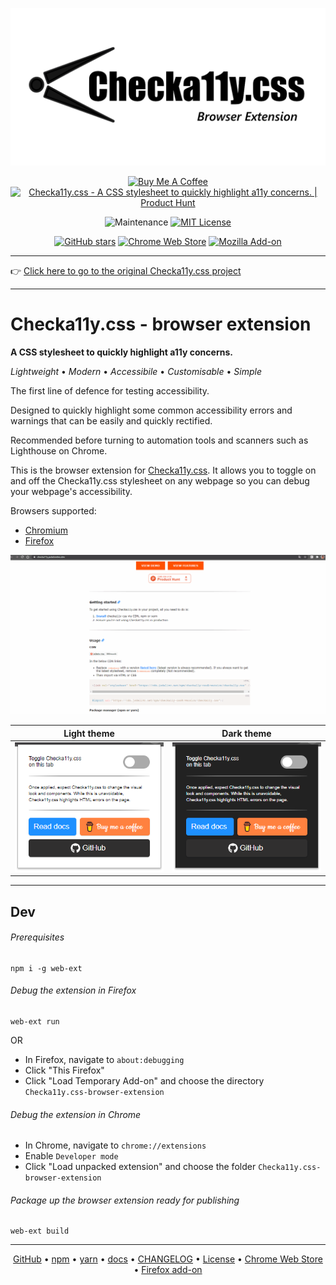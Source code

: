 <div align="center">

  ![Checka11y.css logo](./assets/checka11y.png)

  <a href="https://www.buymeacoffee.com/jackdomleo7" target="_blank"><img src="https://cdn.buymeacoffee.com/buttons/v2/default-orange.png" alt="Buy Me A Coffee" style="height: 50px !important;width: 190px !important;" height="50" width="190" ></a> <a href="https://www.producthunt.com/posts/checka11y-css?utm_source=badge-featured&utm_medium=badge&utm_souce=badge-checka11y-css" target="_blank"><img src="https://api.producthunt.com/widgets/embed-image/v1/featured.svg?post_id=269866&theme=light" alt="Checka11y.css - A CSS stylesheet to quickly highlight a11y concerns. | Product Hunt" style="width: auto; height: 50px;"/></a>

  ![Maintenance](https://img.shields.io/maintenance/yes/2021) [![MIT License](https://img.shields.io/badge/License-MIT-important)](https://github.com/jackdomleo7/Checka11y.css-browser-extension/blob/master/LICENSE)

  [![GitHub stars](https://img.shields.io/github/stars/jackdomleo7/Checka11y.css-browser-extension?style=social)](https://github.com/jackdomleo7/Checka11y.css-browser-extension/stargazers) [![Chrome Web Store](https://img.shields.io/chrome-web-store/users/npkoehgjmnffjdaelommnfjkflenbfaa?label=Chrome%20Web%20Store%20users&logo=google-chrome&style=social)](https://chrome.google.com/webstore/detail/checka11ycss/npkoehgjmnffjdaelommnfjkflenbfaa) [![Mozilla Add-on](https://img.shields.io/amo/users/checka11y-css?label=Firefox%20Add-on%20users&logo=firefox&style=social)](https://addons.mozilla.org/en-GB/firefox/addon/checka11y-css)
  
</div>

---

👉 [Click here to go to the original Checka11y.css project](https://github.com/jackdomleo7/Checka11y.css)

---

# Checka11y.css - browser extension

**A CSS stylesheet to quickly highlight a11y concerns.**

_Lightweight_ &bull; _Modern_ &bull; _Accessibile_ &bull; _Customisable_ &bull; _Simple_

The first line of defence for testing accessibility.

Designed to quickly highlight some common accessibility errors and warnings that can be easily and quickly rectified.

Recommended before turning to automation tools and scanners such as Lighthouse on Chrome.

This is the browser extension for [Checka11y.css](https://github.com/jackdomleo7/Checka11y.css). It allows you to toggle on and off the Checka11y.css stylesheet on any webpage so you can debug your webpage's accessibility.

Browsers supported:
- [Chromium](https://chrome.google.com/webstore/detail/checka11ycss/npkoehgjmnffjdaelommnfjkflenbfaa)
- [Firefox](https://addons.mozilla.org/en-GB/firefox/addon/checka11y-css)

<div align="center">
  <img src="./assets/checka11y-extension.gif" alt="GIF example of Checka11y.css browser extension in use by toggling on and off the Checka11y.css stylesheet." />

  <br/>

  Light theme                                                 |  Dark theme
  :----------------------------------------------------------:|:----------------------------------------------------------:
  ![Checka11y.css light theme](./assets/checka11y-light.png)  |  ![Checka11y.css dark theme](./assets/checka11y-dark.png)
</div>

---

## Dev

###### Prerequisites
```
npm i -g web-ext
```

###### Debug the extension in Firefox
```
web-ext run
```

OR

- In Firefox, navigate to `about:debugging`
- Click "This Firefox"
- Click "Load Temporary Add-on" and choose the directory `Checka11y.css-browser-extension`

###### Debug the extension in Chrome
- In Chrome, navigate to `chrome://extensions`
- Enable `Developer mode`
- Click "Load unpacked extension" and choose the folder `Checka11y.css-browser-extension`

###### Package up the browser extension ready for publishing
```
web-ext build
```

---

<div align="center">

  [GitHub](https://github.com/jackdomleo7/Checka11y.css "View the GitHub repo and maybe give us a star") &bull; [npm](https://www.npmjs.com/package/checka11y-css "View Checka11y.css on npmjs.com") &bull; [yarn](https://yarnpkg.com/package/checka11y-css "View Checka11y.css on yarnpkg.com") &bull; [docs](https://checka11y.jackdomleo.dev "Read the official documentation") &bull; [CHANGELOG](https://github.com/jackdomleo7/Checka11y.css/releases "Read all the releases") &bull; [License](https://github.com/jackdomleo7/Checka11y.css#license "MIT License") &bull; [Chrome Web Store](https://chrome.google.com/webstore/detail/checka11ycss/npkoehgjmnffjdaelommnfjkflenbfaa) &bull; [Firefox add-on](https://addons.mozilla.org/en-GB/firefox/addon/checka11y-css)

</div>
